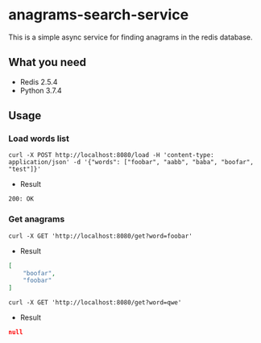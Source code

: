 # anagrams-search-service

This is a simple async service for finding anagrams in the redis database.

## What you need

* Redis 2.5.4
* Python 3.7.4

## Usage

### Load words list

```buildoutcfg
curl -X POST http://localhost:8080/load -H 'content-type: application/json' -d '{"words": ["foobar", "aabb", "baba", "boofar", "test"]}'
```

* Result
```buildoutcfg
200: OK
```
### Get anagrams

```buildoutcfg
curl -X GET 'http://localhost:8080/get?word=foobar'
```

* Result
```json
[
    "boofar",
    "foobar"
]
```

```buildoutcfg
curl -X GET 'http://localhost:8080/get?word=qwe'
```

* Result
```json
null
```